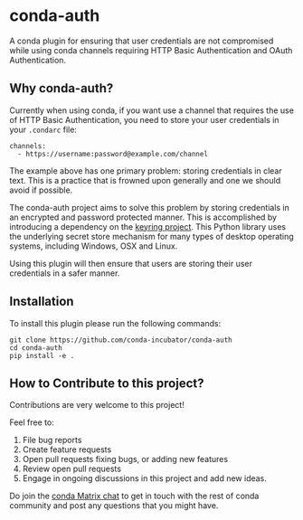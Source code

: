 # conda-auth

A conda plugin for ensuring that user credentials are not compromised while using conda channels requiring HTTP Basic Authentication and OAuth Authentication.

## Why conda-auth?

Currently when using conda, if you want use a channel that requires the use of HTTP Basic Authentication, you need to store your user credentials in your `.condarc` file:

```
channels:
  - https://username:password@example.com/channel
```

The example above has one primary problem: storing credentials in clear text. This is a practice that is frowned upon generally and one we should avoid if possible.

The conda-auth project aims to solve this problem by storing credentials in an encrypted and password protected manner. This is accomplished by introducing a dependency on the [keyring project](https://github.com/jaraco/keyring). This Python library uses the underlying secret store mechanism for many types of desktop operating systems, including Windows, OSX and Linux.

Using this plugin will then ensure that users are storing their user credentials in a safer manner.

## Installation
To install this plugin please run the following commands:
```
git clone https://github.com/conda-incubator/conda-auth
cd conda-auth
pip install -e .
```

## How to Contribute to this project?
Contributions are very welcome to this project! 

Feel free to:
1. File bug reports
2. Create feature requests
3. Open pull requests fixing bugs, or adding new features
4. Review open pull requests
5. Engage in ongoing discussions in this project and add new ideas.

Do join the [conda Matrix chat](https://app.element.io/#/room/#conda:matrix.org) to get in touch with the rest of conda community and post any questions that you might have. 
